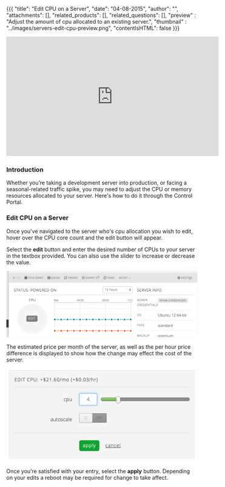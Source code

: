 {{{
  "title": "Edit CPU on a Server",
  "date": "04-08-2015",
  "author": "",
  "attachments": [],
  "related_products": [],
  "related_questions": [],
  "preview" : "Adjust the amount of cpu allocated to an existing server.",
  "thumbnail" : "../images/servers-edit-cpu-preview.png",
  "contentIsHTML": false
}}}

<iframe width="560" height="315" src="https://www.youtube.com/embed/JRdbbY_A5tQ?rel=0&amp;showinfo=0" frameborder="0" allowfullscreen></iframe>

### Introduction

Whether you’re taking a development server into production, or facing a seasonal-related traffic spike, you may need to adjust the CPU or memory resources allocated to your server. Here's how to do it through the Control Portal.

### Edit CPU on a Server

Once you've navigated to the server who's cpu allocation you wish to edit, hover over the CPU core count and the edit button will appear.

Select the **edit** button and enter the desired number of CPUs to your server in the textbox provided. You can also use the slider to increase or decrease the value.

![Edit CPU button](../images/servers-edit-cpu-1.png)

The estimated price per month of the server, as well as the per hour price difference is displayed to show how the change may effect the cost of the server.

![Edit the number of CPUs allocated to the server](../images/servers-edit-cpu-2.png)

Once you’re satisfied with your entry, select the **apply** button. Depending on your edits a reboot may be required for change to take affect.
